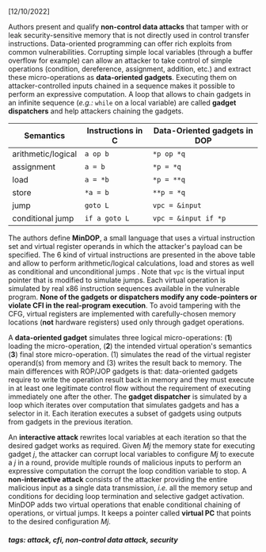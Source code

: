 <!-- Please prefix the notes with the date as in [22/12/2020] -->

[12/10/2022]

Authors present and qualify **non-control data attacks** that tamper with or leak security-sensitive memory that is not directly used in control transfer instructions. Data-oriented programming can offer rich exploits from common vulnerabilities. Corrupting simple local variables (through a buffer overflow for example) can allow an attacker to take control of simple operations (condition, dereference, assignment, addition, etc.) and extract these micro-operations as **data-oriented gadgets**. Executing them on attacker-controlled inputs chained in a sequence makes it possible to perform an expressive computation. A loop that allows to chain gadgets in an infinite sequence (*e.g.:* `while` on a local variable) are called **gadget dispatchers** and help attackers chaining the gadgets.

| **Semantics**      | Instructions in C | Data-Oriented gadgets in DOP |
| ------------------ | ----------------- | ---------------------------- |
| arithmetic/logical | `a op b`          | `*p op *q`                   |
| assignment         | `a = b`           | `*p = *q`                    |
| load               | `a = *b`          | `*p = **q`                   |
| store              | `*a = b`          | `**p = *q`                   |
| jump               | `goto L`          | `vpc = &input`               |
| conditional jump   | `if a goto L`     | `vpc = &input if *p`         |

The authors define **MinDOP**, a small language that uses a virtual instruction set and virtual register operands in which the attacker's payload can be specified. The 6 kind of virtual instructions are presented in the above table and allow to perform arithmetic/logical calculations, load and stores as well as conditional and unconditional jumps . Note that `vpc` is the virtual input pointer that is modified to simulate jumps. Each virtual operation is simulated by real x86 instruction sequences available in the vulnerable program. **None of the gadgets or dispatchers modify any code-pointers or violate CFI in the real-program execution**. To avoid tampering with the CFG, virtual registers are implemented with carefully-chosen memory locations (**not** hardware registers) used only through gadget operations.

A **data-oriented gadget** simulates three logical micro-operations: (**1**) loading the micro-operation, (**2**) the intended virtual operation's semantics (**3**) final store micro-operation. (1) simulates the read of the virtual register operand(s) from memory and (3) writes the result back to memory. The main differences with ROP/JOP gadgets is that: data-oriented gadgets require to write the operation result back in memory and they must execute in at least one legitimate control flow without the requirement of executing immediately one after the other. The **gadget dispatcher** is simulated by a loop which iterates over computation that simulates gadgets and has a selector in it. Each iteration executes a subset of gadgets using outputs from gadgets in the previous iteration. 

An **interactive attack** rewrites local variables at each iteration so that the desired gadget works as required. Given *Mj* the memory state for executing gadget *j*, the attacker can corrupt local variables to configure *Mj* to execute a *j* in a round, provide multiple rounds of malicious inputs to perform an expressive computation the corrupt the loop condition variable to stop. A **non-interactive attack** consists of the attacker providing the entire malicious input as a single data transmission, *i.e.* all the memory setup and conditions for deciding loop termination and selective gadget activation. MinDOP adds two virtual operations that enable conditional chaining of operations, or virtual jumps. It keeps a pointer called **virtual PC** that points to the desired configuration *Mj*. 

##### tags: attack, cfi, non-control data attack, security